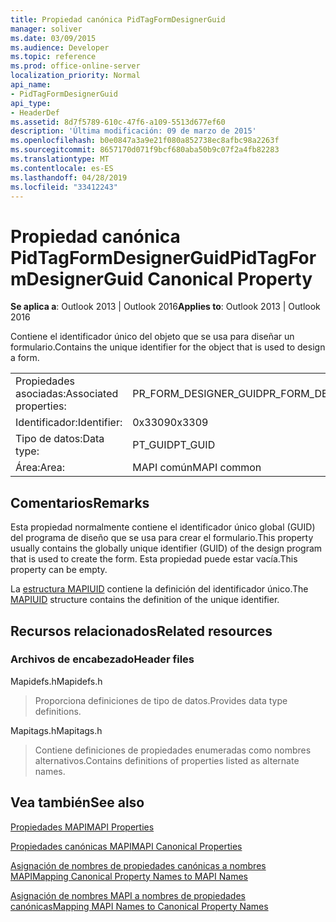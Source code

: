 ```yaml
---
title: Propiedad canónica PidTagFormDesignerGuid
manager: soliver
ms.date: 03/09/2015
ms.audience: Developer
ms.topic: reference
ms.prod: office-online-server
localization_priority: Normal
api_name:
- PidTagFormDesignerGuid
api_type:
- HeaderDef
ms.assetid: 8d7f5789-610c-47f6-a109-5513d677ef60
description: 'Última modificación: 09 de marzo de 2015'
ms.openlocfilehash: b0e0847a3a9e21f080a852738ec8afbc98a2263f
ms.sourcegitcommit: 8657170d071f9bcf680aba50b9c07f2a4fb82283
ms.translationtype: MT
ms.contentlocale: es-ES
ms.lasthandoff: 04/28/2019
ms.locfileid: "33412243"
---
```

# <a name="pidtagformdesignerguid-canonical-property"></a><span data-ttu-id="f470a-103">Propiedad canónica PidTagFormDesignerGuid</span><span class="sxs-lookup"><span data-stu-id="f470a-103">PidTagFormDesignerGuid Canonical Property</span></span>

  
  
<span data-ttu-id="f470a-104">**Se aplica a**: Outlook 2013 | Outlook 2016</span><span class="sxs-lookup"><span data-stu-id="f470a-104">**Applies to**: Outlook 2013 | Outlook 2016</span></span> 
  
<span data-ttu-id="f470a-105">Contiene el identificador único del objeto que se usa para diseñar un formulario.</span><span class="sxs-lookup"><span data-stu-id="f470a-105">Contains the unique identifier for the object that is used to design a form.</span></span>
  
|||
|:-----|:-----|
|<span data-ttu-id="f470a-106">Propiedades asociadas:</span><span class="sxs-lookup"><span data-stu-id="f470a-106">Associated properties:</span></span>  <br/> |<span data-ttu-id="f470a-107">PR_FORM_DESIGNER_GUID</span><span class="sxs-lookup"><span data-stu-id="f470a-107">PR_FORM_DESIGNER_GUID</span></span>  <br/> |
|<span data-ttu-id="f470a-108">Identificador:</span><span class="sxs-lookup"><span data-stu-id="f470a-108">Identifier:</span></span>  <br/> |<span data-ttu-id="f470a-109">0x3309</span><span class="sxs-lookup"><span data-stu-id="f470a-109">0x3309</span></span>  <br/> |
|<span data-ttu-id="f470a-110">Tipo de datos:</span><span class="sxs-lookup"><span data-stu-id="f470a-110">Data type:</span></span>  <br/> |<span data-ttu-id="f470a-111">PT_GUID</span><span class="sxs-lookup"><span data-stu-id="f470a-111">PT_GUID</span></span>  <br/> |
|<span data-ttu-id="f470a-112">Área:</span><span class="sxs-lookup"><span data-stu-id="f470a-112">Area:</span></span>  <br/> |<span data-ttu-id="f470a-113">MAPI común</span><span class="sxs-lookup"><span data-stu-id="f470a-113">MAPI common</span></span>  <br/> |
   
## <a name="remarks"></a><span data-ttu-id="f470a-114">Comentarios</span><span class="sxs-lookup"><span data-stu-id="f470a-114">Remarks</span></span>

<span data-ttu-id="f470a-115">Esta propiedad normalmente contiene el identificador único global (GUID) del programa de diseño que se usa para crear el formulario.</span><span class="sxs-lookup"><span data-stu-id="f470a-115">This property usually contains the globally unique identifier (GUID) of the design program that is used to create the form.</span></span> <span data-ttu-id="f470a-116">Esta propiedad puede estar vacía.</span><span class="sxs-lookup"><span data-stu-id="f470a-116">This property can be empty.</span></span> 
  
<span data-ttu-id="f470a-117">La [estructura MAPIUID](mapiuid.md) contiene la definición del identificador único.</span><span class="sxs-lookup"><span data-stu-id="f470a-117">The [MAPIUID](mapiuid.md) structure contains the definition of the unique identifier.</span></span> 
  
## <a name="related-resources"></a><span data-ttu-id="f470a-118">Recursos relacionados</span><span class="sxs-lookup"><span data-stu-id="f470a-118">Related resources</span></span>

### <a name="header-files"></a><span data-ttu-id="f470a-119">Archivos de encabezado</span><span class="sxs-lookup"><span data-stu-id="f470a-119">Header files</span></span>

<span data-ttu-id="f470a-120">Mapidefs.h</span><span class="sxs-lookup"><span data-stu-id="f470a-120">Mapidefs.h</span></span>
  
> <span data-ttu-id="f470a-121">Proporciona definiciones de tipo de datos.</span><span class="sxs-lookup"><span data-stu-id="f470a-121">Provides data type definitions.</span></span>
    
<span data-ttu-id="f470a-122">Mapitags.h</span><span class="sxs-lookup"><span data-stu-id="f470a-122">Mapitags.h</span></span>
  
> <span data-ttu-id="f470a-123">Contiene definiciones de propiedades enumeradas como nombres alternativos.</span><span class="sxs-lookup"><span data-stu-id="f470a-123">Contains definitions of properties listed as alternate names.</span></span>
    
## <a name="see-also"></a><span data-ttu-id="f470a-124">Vea también</span><span class="sxs-lookup"><span data-stu-id="f470a-124">See also</span></span>



[<span data-ttu-id="f470a-125">Propiedades MAPI</span><span class="sxs-lookup"><span data-stu-id="f470a-125">MAPI Properties</span></span>](mapi-properties.md)
  
[<span data-ttu-id="f470a-126">Propiedades canónicas MAPI</span><span class="sxs-lookup"><span data-stu-id="f470a-126">MAPI Canonical Properties</span></span>](mapi-canonical-properties.md)
  
[<span data-ttu-id="f470a-127">Asignación de nombres de propiedades canónicas a nombres MAPI</span><span class="sxs-lookup"><span data-stu-id="f470a-127">Mapping Canonical Property Names to MAPI Names</span></span>](mapping-canonical-property-names-to-mapi-names.md)
  
[<span data-ttu-id="f470a-128">Asignación de nombres MAPI a nombres de propiedades canónicas</span><span class="sxs-lookup"><span data-stu-id="f470a-128">Mapping MAPI Names to Canonical Property Names</span></span>](mapping-mapi-names-to-canonical-property-names.md)

